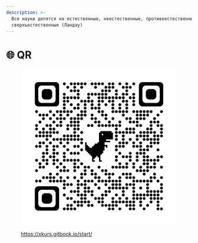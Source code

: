 ```yaml
---
description: >-
  Все науки делятся на естественные, неестественные, противоестественные и
  сверхъестественные (Ландау)
---
```


# 🌐 QR

<figure><img src="../.gitbook/assets/image (11).png" alt=""><figcaption><p><a href="https://xkurs.gitbook.io/start/">https://xkurs.gitbook.io/start/</a></p></figcaption></figure>
